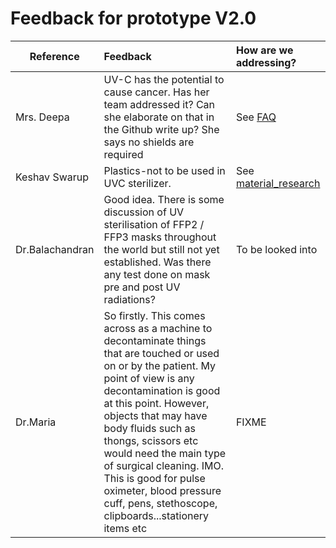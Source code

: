 # Feedback for prototype V2.0

| Reference        | Feedback           | How are we addressing?  |
| ------------- |:-------------| :-----|
| Mrs. Deepa     | UV-C has the potential to cause cancer. Has her team addressed it? Can she elaborate on that in the Github write up? She says no shields are required | See [FAQ](https://github.com/openCOVIDIndia/Sterilo_portable_sterilizer/blob/master/doc/EN/FAQ.md)|
| Keshav Swarup    | Plastics-not to be used in UVC sterilizer.  |   See [material_research](https://github.com/openCOVIDIndia/Sterilo_portable_sterilizer/blob/master/doc/EN/material_research.md) |
| Dr.Balachandran | Good idea. There is some discussion of UV sterilisation of FFP2 / FFP3 masks throughout the world but still not yet established. Was there any test done on mask pre and post UV radiations? |  To be looked into |
| Dr.Maria | So firstly. This comes across as a machine to decontaminate things that are touched or used on or by the patient. My point of view is any decontamination is good at this point. However, objects that may have body fluids such as thongs, scissors etc would need the main type of  surgical cleaning. IMO. This is good for pulse oximeter,  blood pressure cuff, pens, stethoscope, clipboards...stationery items etc  |  FIXME|

